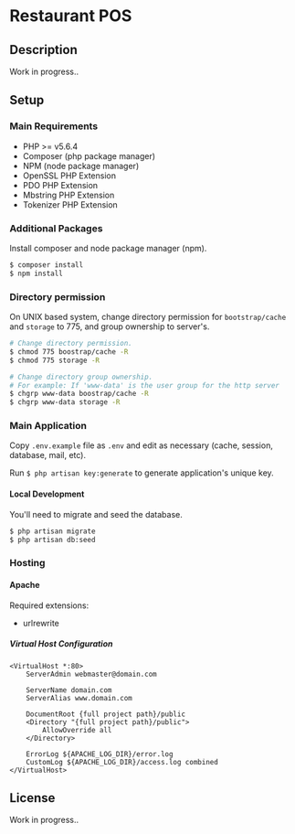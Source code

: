 # Restaurant POS

## Description

Work in progress..

## Setup

### Main Requirements

- PHP >= v5.6.4
- Composer (php package manager)
- NPM (node package manager)
- OpenSSL PHP Extension
- PDO PHP Extension
- Mbstring PHP Extension
- Tokenizer PHP Extension

### Additional Packages

Install composer and node package manager (npm).

```bash
$ composer install
$ npm install
```

### Directory permission

On UNIX based system, change directory permission for `bootstrap/cache` and `storage` to 775, and group ownership to server's.

```bash
# Change directory permission.
$ chmod 775 boostrap/cache -R
$ chmod 775 storage -R

# Change directory group ownership.
# For example: If 'www-data' is the user group for the http server
$ chgrp www-data boostrap/cache -R
$ chgrp www-data storage -R
```

### Main Application

Copy `.env.example` file as `.env` and edit as necessary (cache, session, database, mail, etc).

Run `$ php artisan key:generate` to generate application's unique key.

#### Local Development

You'll need to migrate and seed the database.

```bash
$ php artisan migrate
$ php artisan db:seed
```

### Hosting

#### Apache

Required extensions:

- urlrewrite

##### Virtual Host Configuration

```
<VirtualHost *:80>
    ServerAdmin webmaster@domain.com

    ServerName domain.com
    ServerAlias www.domain.com

    DocumentRoot {full project path}/public
    <Directory "{full project path}/public">
        AllowOverride all
    </Directory>

    ErrorLog ${APACHE_LOG_DIR}/error.log
    CustomLog ${APACHE_LOG_DIR}/access.log combined
</VirtualHost>
```

## License

Work in progress..
